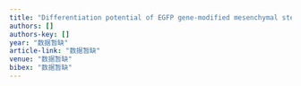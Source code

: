 ```yaml
---
title: "Differentiation potential of EGFP gene-modified mesenchymal stem cells transfected by lentiviral vector"
authors: []
authors-key: []
year: "数据暂缺"
article-link: "数据暂缺"
venue: "数据暂缺"
bibex: "数据暂缺"
---
```

